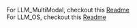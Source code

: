 For LLM_MultiModal, checkout this [Readme](llm_multimodal/README.md)    
For LLM_OS, checkout this [Readme](llm_os/README.md)